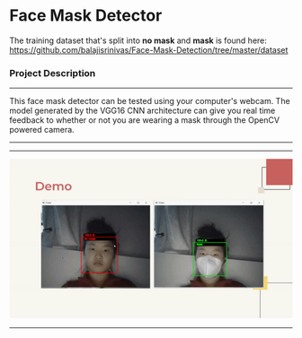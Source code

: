 # Face Mask Detector 

The training dataset that's split into **no mask** and **mask** is found here: https://github.com/balajisrinivas/Face-Mask-Detection/tree/master/dataset


### Project Description

---

This face mask detector can be tested using your computer's webcam. The model generated by the VGG16 CNN architecture can give you real time feedback to whether or not you are wearing a mask through the OpenCV powered camera.

---

---

<p align="center">
  <img src="demo.gif" alt="animated" />
</p>

---
